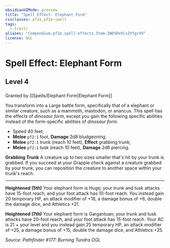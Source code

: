 ```yaml
---
obsidianUIMode: preview
title: "Spell Effect: Elephant Form"
cssclasses: pf2e,pf2e-spell
tags:
  - trait/
aliases: "Compendium.pf2e.spell-effects.Item.IWD5RehCxZVfgrX9"
license: OGL
---
```

# Spell Effect: Elephant Form
## Level 4
### 






Granted by [[Spells/Elephant Form|Elephant Form]]

You transform into a Large battle form, specifically that of a elephant or similar creature, such as a mammoth, mastodon, or anancus. This spell has the effects of _dinosaur form_, except you gain the following specific abilities instead of the form-specific abilities of _dinosaur form_.

*   Speed 40 feet;
*   **Melee** `pf2:1` foot, **Damage** 2d8 bludgeoning.
*   **Melee** `pf2:1` trunk (reach 10 feet), **Effect** grabbing trunk;
*   **Melee** `pf2:1` tusk (reach 10 feet), **Damage** 2d6 piercing.

**Grabbing Trunk** A creature up to two sizes smaller that's hit by your trunk is grabbed. If you succeed at your Grapple check against a creature grabbed by your trunk, you can reposition the creature to another space within your trunk's reach.

* * *

**Heightened (5th)** Your elephant form is Huge; your trunk and tusk attacks have 15-foot reach, and your foot attack has 10-foot reach. You instead gain 20 temporary HP, an attack modifier of +18, a damage bonus of +6, double the damage dice, and Athletics +21.

**Heightened (7th)** Your elephant form is Gargantuan; your trunk and tusk attacks have 20-foot reach, and your foot attack has 15-foot reach. Your AC is 21 + your level and you instead gain 25 temporary HP, an attack modifier of +25, a damage bonus of +15, double the damage dice, and Athletics +25.

*Source: Pathfinder #177: Burning Tundra*
*OGL*